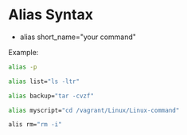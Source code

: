 # Alias Syntax

* alias short_name="your command"

Example:

```bash
alias -p

alias list="ls -ltr"

alias backup="tar -cvzf"

alias myscript="cd /vagrant/Linux/Linux-command"

alis rm="rm -i"
```
